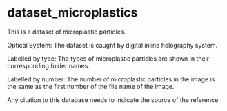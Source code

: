# dataset_microplastics
This is a dataset of microplastic particles. 

Optical System: The dataset is caught by digital inline holography system. 

Labelled by type: The types of microplastic particles are shown in their corresponding folder names.

Labelled by number: The number of microplastic particles in the image is the same as the first number of the file name of the image.

Any citation to this database needs to indicate the source of the reference.
